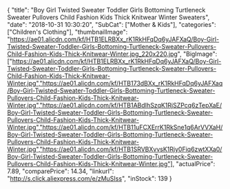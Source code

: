 {
	"title": "Boy Girl Twisted Sweater Toddler Girls Bottoming Turtleneck Sweater Pullovers Child Fashion Kids Thick Knitwear Winter Sweaters",
	"date": "2018-10-31 10:30:20",
	"SubCat": ["Mother & Kids"],
	"categories": ["Children's Clothing"],
	"thumbnailImage": "https://ae01.alicdn.com/kf/HTB1ELRBXx_rK1RkHFqDq6yJAFXaQ/Boy-Girl-Twisted-Sweater-Toddler-Girls-Bottoming-Turtleneck-Sweater-Pullovers-Child-Fashion-Kids-Thick-Knitwear-Winter.jpg_220x220.jpg",
	"BigImage": ["https://ae01.alicdn.com/kf/HTB1ELRBXx_rK1RkHFqDq6yJAFXaQ/Boy-Girl-Twisted-Sweater-Toddler-Girls-Bottoming-Turtleneck-Sweater-Pullovers-Child-Fashion-Kids-Thick-Knitwear-Winter.jpg","https://ae01.alicdn.com/kf/HTB173dBXx_rK1RkHFqDq6yJAFXaq/Boy-Girl-Twisted-Sweater-Toddler-Girls-Bottoming-Turtleneck-Sweater-Pullovers-Child-Fashion-Kids-Thick-Knitwear-Winter.jpg","https://ae01.alicdn.com/kf/HTB1ABdIhSzqK1RjSZPcq6zTepXaE/Boy-Girl-Twisted-Sweater-Toddler-Girls-Bottoming-Turtleneck-Sweater-Pullovers-Child-Fashion-Kids-Thick-Knitwear-Winter.jpg","https://ae01.alicdn.com/kf/HTB11uFCXErrK1RkSne1q6ArVVXaH/Boy-Girl-Twisted-Sweater-Toddler-Girls-Bottoming-Turtleneck-Sweater-Pullovers-Child-Fashion-Kids-Thick-Knitwear-Winter.jpg","https://ae01.alicdn.com/kf/HTB1SRVBXvvsK1Rjy0Fiq6zwtXXa0/Boy-Girl-Twisted-Sweater-Toddler-Girls-Bottoming-Turtleneck-Sweater-Pullovers-Child-Fashion-Kids-Thick-Knitwear-Winter.jpg"],
	"actualPrice": 7.89,
	"comparePrice": 14.34,
	"linkurl": "http://s.click.aliexpress.com/e/zMuSIss",
	"inStock": 139
}
